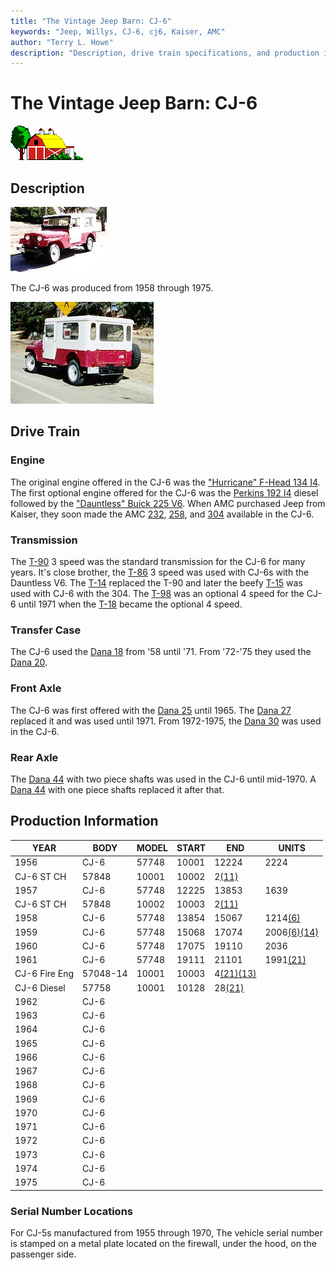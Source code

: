 ```yaml
---
title: "The Vintage Jeep Barn: CJ-6"
keywords: "Jeep, Willys, CJ-6, cj6, Kaiser, AMC"
author: "Terry L. Howe"
description: "Description, drive train specifications, and production information for the Jeep CJ-6"
---
```

# The Vintage Jeep Barn: CJ-6

![barn](/images/barn.gif)

## Description

[![CJ-6 front side](/images/cj6f_.jpg)](/images/cj6f.jpg) 

The CJ-6 was produced from 1958 through 1975.

[![CJ-6 back side](/images/cj6b.jpg)](/images/cj6b.jpg) 

## Drive Train

### Engine

The original engine offered in the CJ-6 was the ["Hurricane" F-Head 134 I4](/engine/factory/hurricane134.html). The first optional engine offered for the CJ-6 was the [Perkins 192 I4](/engine/factory/perkins192.html) diesel followed by the ["Dauntless" Buick 225 V6](/engine/factory/dauntless225.html). When AMC purchased Jeep from Kaiser, they soon made the AMC [232](/engine/factory/amc232.html), [258](/engine/factory/amc258.html), and [304](/engine/factory/amc304.html) available in the CJ-6.

### Transmission

The [T-90](/transmission/factory/t90.html) 3 speed was the standard transmission for the CJ-6 for many years. It's close brother, the [T-86](/transmission/factory/t86.html) 3 speed was used with CJ-6s with the Dauntless V6. The [T-14](/transmission/factory/t14.html) replaced the T-90 and later the beefy [T-15](/transmission/factory/t15.html) was used with CJ-6 with the 304. The [ T-98](/transmission/factory/t18.html) was an optional 4 speed for the CJ-6 until 1971 when the [T-18](/transmission/factory/t18.html) became the optional 4 speed. 

### Transfer Case

The CJ-6 used the [Dana 18](/xfer/factory/d18.html) from '58 until '71. From '72-'75 they used the [Dana 20](/xfer/factory/d20.html). 

### Front Axle

The CJ-6 was first offered with the [Dana 25](/axle/factory/d25.html) until 1965. The [Dana 27](/axle/factory/d27.html) replaced it and was used until 1971. From 1972-1975, the [Dana 30](/axle/factory/d30.html) was used in the CJ-6. 

### Rear Axle

The [Dana 44](/axle/factory/d44.html) with two piece shafts was used in the CJ-6 until mid-1970. A [Dana 44](/axle/factory/d44.html) with one piece shafts replaced it after that. 

## Production Information

YEAR| BODY| MODEL| START| END| UNITS  
---|---|---|---|---|---  
1956| CJ-6|  57748|  10001|  12224|  2224  
| CJ-6 ST CH|  57848|  10001|  10002|  2[(11)](/history/index.html#11)  
1957| CJ-6|  57748|  12225|  13853|  1639  
| CJ-6 ST CH|  57848|  10002|  10003|  2[(11)](/history/index.html#11)  
1958| CJ-6| 57748|  13854|  15067|  1214[(6)](/history/index.html#6)  
1959| CJ-6| 57748|  15068|  17074|  2006[(6)](/history/index.html#6)[(14)](/history/index.html#14)  
1960| CJ-6|  57748|  17075|  19110|  2036  
1961| CJ-6|  57748|  19111|  21101|  1991[(21)](/history/index.html#21)  
| CJ-6 Fire Eng|  57048-14|  10001|  10003|  4[(21)](/history/index.html#21)[(13)](/history/index.html#13)  
| CJ-6 Diesel|  57758|  10001|  10128|  28[(21)](/history/index.html#21)  
1962| CJ-6| | | |   
1963| CJ-6| | | |   
1964| CJ-6| | | |   
1965| CJ-6| | | |   
1966| CJ-6| | | |   
1967| CJ-6| | | |   
1968| CJ-6| | | |   
1969| CJ-6| | | |   
1970| CJ-6| | | |   
1971| CJ-6| | | |   
1972| CJ-6| | | |   
1973| CJ-6| | | |   
1974| CJ-6| | | |   
1975| CJ-6| | | |   
  
### Serial Number Locations

For CJ-5s manufactured from 1955 through 1970, The vehicle serial number is stamped on a metal plate located on the firewall, under the hood, on the passenger side.